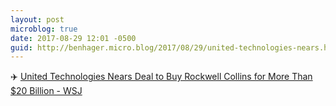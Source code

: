 ```yaml
---
layout: post
microblog: true
date: 2017-08-29 12:01 -0500
guid: http://benhager.micro.blog/2017/08/29/united-technologies-nears.html
---
```

✈️ [United Technologies Nears Deal to Buy Rockwell Collins for More Than $20 Billion - WSJ](https://www.wsj.com/amp/articles/united-technologies-nears-deal-to-buy-rockwell-collins-for-more-than-20-billion-1504019858)
